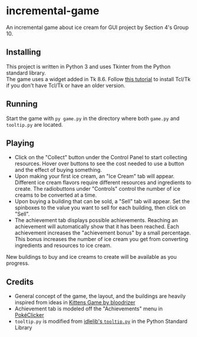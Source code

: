 # incremental-game
An incremental game about ice cream for GUI project by Section 4's Group 10.  

## Installing

This project is written in Python 3 and uses Tkinter from the Python standard library.  
The game uses a widget added in Tk 8.6. Follow [this tutorial](https://tkdocs.com/tutorial/install.html) to install Tcl/Tk if you don't have Tcl/Tk or have an older version.

## Running

Start the game with `py game.py` in the directory where both `game.py` and `tooltip.py` are located.

## Playing

* Click on the "Collect" button under the Control Panel to start collecting resources. Hover over buttons to see the cost needed to use a button and the effect of buying something.  
* Upon making your first ice cream, an "Ice Cream" tab will appear. Different ice cream flavors require different resources and ingredients to create. The radiobuttons under "Controls" control the number of ice creams to be converted at a time.  
* Upon buying a building that can be sold, a "Sell" tab will appear. Set the spinboxes to the value you want to sell for each building, then click on "Sell".  
* The achievement tab displays possible achievements. Reaching an achievement will automatically show that it has been reached. Each achievement increases the "achievement bonus" by a small percentage. This bonus increases the number of ice cream you get from converting ingredients and resources to ice cream.

New buildings to buy and ice creams to create will be available as you progress.

## Credits

* General concept of the game, the layout, and the buildings are heavily inspired from ideas in [Kittens Game by bloodrizer](https://kittensgame.com/web/)  
* Achievement tab is modeled off the "Achievements" menu in [PokéClicker](https://www.pokeclicker.com/)  
* `tooltip.py` is modified from [idlelib's `tooltip.py`](https://github.com/python/cpython/blob/main/Lib/idlelib/tooltip.py) in the Python Standard Library
